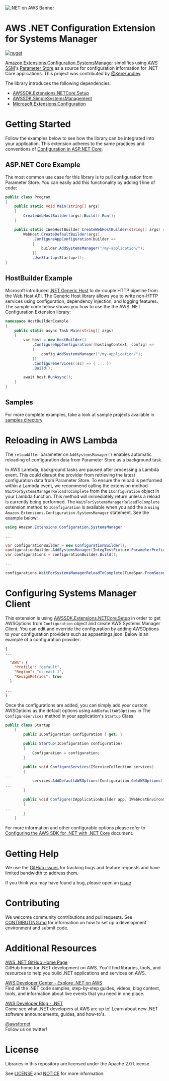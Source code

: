 ![.NET on AWS Banner](./logo.png ".NET on AWS")

# AWS .NET Configuration Extension for Systems Manager
[![nuget](https://img.shields.io/nuget/v/Amazon.Extensions.Configuration.SystemsManager.svg)](https://www.nuget.org/packages/Amazon.Extensions.Configuration.SystemsManager/)

[Amazon.Extensions.Configuration.SystemsManager](https://www.nuget.org/packages/Amazon.Extensions.Configuration.SystemsManager/) simplifies using [AWS SSM](https://aws.amazon.com/systems-manager/)'s [Parameter Store](https://docs.aws.amazon.com/systems-manager/latest/userguide/systems-manager-paramstore.html) as a source for configuration information for .NET Core applications.  This project was contributed by [@KenHundley](https://github.com/KenHundley).

The library introduces the following dependencies:

* [AWSSDK.Extensions.NETCore.Setup](https://www.nuget.org/packages/AWSSDK.Extensions.NETCore.Setup/)
* [AWSSDK.SimpleSystemsManagement](https://www.nuget.org/packages/AWSSDK.SimpleSystemsManagement/)
* [Microsoft.Extensions.Configuration](https://www.nuget.org/packages/Microsoft.Extensions.Configuration)

# Getting Started

Follow the examples below to see how the library can be integrated into your application.  This extension adheres to the same practices and conventions of [Configuration in ASP.NET Core](https://docs.microsoft.com/en-us/aspnet/core/fundamentals/configuration/?view=aspnetcore-2.1).

## ASP.NET Core Example
The most common use case for this library is to pull configuration from Parameter Store.  You can easily add this functionality by adding 1 line of code:

```csharp
public class Program
{
    public static void Main(string[] args)
    {
        CreateWebHostBuilder(args).Build().Run();
    }

    public static IWebHostBuilder CreateWebHostBuilder(string[] args) =>
        WebHost.CreateDefaultBuilder(args)
            .ConfigureAppConfiguration(builder =>
            {
                builder.AddSystemsManager("/my-application/");
            })
            .UseStartup<Startup>();
}
```

## HostBuilder Example
Microsoft introduced [.NET Generic Host](https://docs.microsoft.com/en-us/aspnet/core/fundamentals/host/generic-host?view=aspnetcore-2.1) to de-couple HTTP pipeline from the Web Host API.  The Generic Host library allows you to write non-HTTP services using configuration, dependency injection, and logging features.  The sample code below shows you how to use the the AWS .NET Configuration Extension library:

```csharp
namespace HostBuilderExample
{
    public static async Task Main(string[] args)
    {
        var host = new HostBuilder()
            .ConfigureAppConfiguration((hostingContext, config) =>
            {
                config.AddSystemsManager("/my-application/");
            })
            .ConfigureServices((sc) => { ... })
            .Build();

        await host.RunAsync();
    }
}
```

## Samples

For more complete examples, take a look at sample projects available in [samples directory](https://github.com/aws/aws-dotnet-extensions-configuration/tree/master/samples).


# Reloading in AWS Lambda

The `reloadAfter` parameter on `AddSystemsManager()` enables automatic reloading of configuration data from Parameter Store as a background task.

In AWS Lambda, background tasks are paused after processing a Lambda event.  This could disrupt the provider from 
retrieving the latest configuration data from Parameter Store. To ensure the reload is performed within a Lambda event,
we recommend calling the extension method `WaitForSystemsManagerReloadToComplete` from the `IConfiguration` object in 
your Lambda function. This method will immediately return unless a reload is currently being performed.  The `WaitForSystemsManagerReloadToComplete` extension method to `IConfiguration` is available when you add the a
`using Amazon.Extensions.Configuration.SystemsManager` statement.  See the example below:


```csharp
using Amazon.Extensions.Configuration.SystemsManager

...

var configurationBuilder = new ConfigurationBuilder();
configurationBuilder.AddSystemsManager(IntegTestFixture.ParameterPrefix, fixture.AWSOptions);
var configurations = configurationBuilder.Build();

...

configurations.WaitForSystemsManagerReloadToComplete(TimeSpan.FromSeconds(5));
```

# Configuring Systems Manager Client

This extension is using [AWSSDK.Extensions.NETCore.Setup](https://www.nuget.org/packages/AWSSDK.Extensions.NETCore.Setup/) in order to get AWSOptions from `Configuration` object and create AWS Systems Manager Client. You can edit and override the configuration by adding AWSOptions to your configuration providers such as appsettings.json. Below is an example of a configuration provider:

```JSON
{
...

  "AWS": {
    "Profile": "default",
    "Region": "us-east-1",
    "ResignRetries": true
  }
  
...
}
```
Once the configurations are added, you can simply add your custom AWSOptions as the default options using `AddDefaultAWSOptions` in The `ConfigureServices` method in your application's `Startup` Class.

```csharp
public class Startup
	{
		public IConfiguration Configuration { get; }

		public Startup(IConfiguration configuration)
		{
			Configuration = configuration;
		}

		public void ConfigureServices(IServiceCollection services)
		{
...
			services.AddDefaultAWSOptions(Configuration.GetAWSOptions());
...
		}

		public void Configure(IApplicationBuilder app, IWebHostEnvironment env, IConfiguration configuration)
		{
...
		}
	}
 ```
 
 For more information and other configurable options please refer to [Configuring the AWS SDK for .NET with .NET Core](https://docs.aws.amazon.com/sdk-for-net/v3/developer-guide/net-dg-config-netcore.html) document.
 
# Getting Help

We use the [GitHub issues](https://github.com/aws/aws-dotnet-extensions-configuration/issues) for tracking bugs and feature requests and have limited bandwidth to address them.

If you think you may have found a bug, please open an [issue](https://github.com/aws/aws-dotnet-extensions-configuration/issues/new)


# Contributing

We welcome community contributions and pull requests. See
[CONTRIBUTING.md](./CONTRIBUTING.md) for information on how to set up a development
environment and submit code.

# Additional Resources

[AWS .NET GitHub Home Page](https://github.com/aws/dotnet)  
GitHub home for .NET development on AWS. You'll find libraries, tools, and resources to help you build .NET applications and services on AWS.

[AWS Developer Center - Explore .NET on AWS](https://aws.amazon.com/developer/language/net/)  
Find all the .NET code samples, step-by-step guides, videos, blog content, tools, and information about live events that you need in one place. 

[AWS Developer Blog - .NET](https://aws.amazon.com/blogs/developer/category/programing-language/dot-net/)  
Come see what .NET developers at AWS are up to!  Learn about new .NET software announcements, guides, and how-to's.

[@awsfornet](https://twitter.com/awsfornet)  
Follow us on twitter!

# License

Libraries in this repository are licensed under the Apache 2.0 License. 

See [LICENSE](./LICENSE) and [NOTICE](./NOTICE) for more information.

